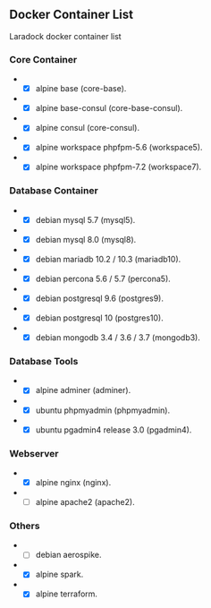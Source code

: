 ## Docker Container List

Laradock docker container list

### Core Container
* - [X] alpine base (core-base).
* - [X] alpine base-consul (core-base-consul).
* - [X] alpine consul (core-consul).
* - [X] alpine workspace phpfpm-5.6 (workspace5).
* - [X] alpine workspace phpfpm-7.2 (workspace7).

### Database Container
* - [X] debian mysql 5.7 (mysql5).
* - [X] debian mysql 8.0 (mysql8).
* - [X] debian mariadb 10.2 / 10.3 (mariadb10).
* - [X] debian percona 5.6 / 5.7 (percona5).
* - [X] debian postgresql 9.6 (postgres9).
* - [X] debian postgresql 10 (postgres10).
* - [X] debian mongodb 3.4 / 3.6 / 3.7 (mongodb3).

### Database Tools
* - [X] alpine adminer (adminer).
* - [X] ubuntu phpmyadmin (phpmyadmin).
* - [X] ubuntu pgadmin4 release 3.0 (pgadmin4).

### Webserver
* - [X] alpine nginx (nginx).
* - [ ] alpine apache2 (apache2).

### Others
* - [ ] debian aerospike.
* - [X] alpine spark.
* - [X] alpine terraform. 
